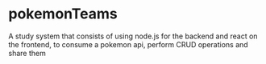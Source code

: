 # pokemonTeams
A study system that consists of using node.js for the backend and react on the frontend, to consume a pokemon api, perform CRUD operations and share them
